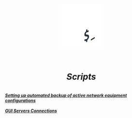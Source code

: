  <br/>
<p align="center">
<img src="./bash.png" width="150" height="150"/>
</p><br/>
<h1 align="Center"><i>Scripts</i></h1>
 <br/>
<i> <a href="https://github.com/dimoroz772/Scripts/blob/main/Setting_up_automated_backup_of_active_network_equipment_configurations"><b>Setting up automated backup of active network equipment configurations</b></a><br/><i/>
 <br/>
<i> <a href="https://github.com/dimoroz772/Scripts/blob/main/GUI_Servers_Connections"><b>GUI Servers Connections</b></a><br/><i/>
